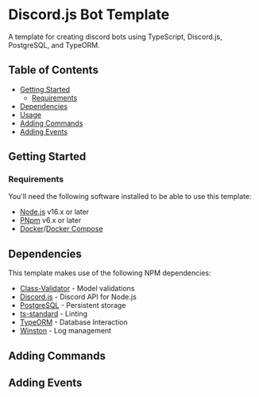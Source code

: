# Discord.js Bot Template

A template for creating discord bots using TypeScript, Discord.js, PostgreSQL, and TypeORM.

## Table of Contents

* [Getting Started](#getting-started)
  * [Requirements](#requirements)
* [Dependencies](#dependencies)
* [Usage](#usage)
* [Adding Commands](#adding-commands)
* [Adding Events](#adding-events)

## Getting Started

### Requirements

You'll need the following software installed to be able to use this template:

* [Node.js](https://nodejs.org/en/) v16.x or later
* [PNpm](https://pnpm.io/) v6.x or later
* [Docker](https://www.docker.com/)/[Docker Compose](https://docs.docker.com/compose/)

## Dependencies

This template makes use of the following NPM dependencies:

* [Class-Validator](https://github.com/nestjs/class-validator) - Model validations
* [Discord.js](https://discord.js.org) - Discord API for Node.js
* [PostgreSQL](https://www.postgresql.org/) - Persistent storage
* [ts-standard](https://github.com/standard/ts-standard) - Linting
* [TypeORM](https://typeorm.io/#/) - Database Interaction
* [Winston](https://github.com/winstonjs/winston) - Log management

## Adding Commands

## Adding Events
